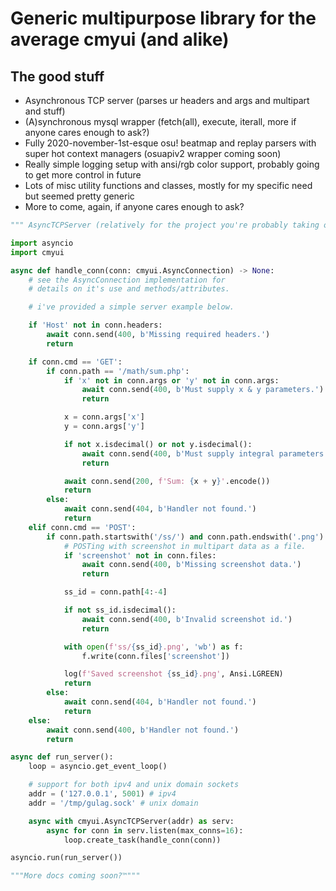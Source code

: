 # Generic multipurpose library for the average cmyui (and alike)

## The good stuff

- Asynchronous TCP server (parses ur headers and args and multipart and stuff)
- (A)synchronous mysql wrapper (fetch(all), execute, iterall, more if anyone cares enough to ask?)
- Fully 2020-november-1st-esque osu! beatmap and replay parsers with super hot context managers (osuapiv2 wrapper coming soon)
- Really simple logging setup with ansi/rgb color support, probably going to get more control in future
- Lots of misc utility functions and classes, mostly for my specific need but seemed pretty generic
- More to come, again, if anyone cares enough to ask?

```py
""" AsyncTCPServer (relatively for the project you're probably taking on if you care about this example) basic example"""

import asyncio
import cmyui

async def handle_conn(conn: cmyui.AsyncConnection) -> None:
    # see the AsyncConnection implementation for
    # details on it's use and methods/attributes.

    # i've provided a simple server example below.

    if 'Host' not in conn.headers:
        await conn.send(400, b'Missing required headers.')
        return

    if conn.cmd == 'GET':
        if conn.path == '/math/sum.php':
            if 'x' not in conn.args or 'y' not in conn.args:
                await conn.send(400, b'Must supply x & y parameters.')
                return

            x = conn.args['x']
            y = conn.args['y']

            if not x.isdecimal() or not y.isdecimal():
                await conn.send(400, b'Must supply integral parameters.')
                return

            await conn.send(200, f'Sum: {x + y}'.encode())
            return
        else:
            await conn.send(404, b'Handler not found.')
            return
    elif conn.cmd == 'POST':
        if conn.path.startswith('/ss/') and conn.path.endswith('.png'):
            # POSTing with screenshot in multipart data as a file.
            if 'screenshot' not in conn.files:
                await conn.send(400, b'Missing screenshot data.')
                return

            ss_id = conn.path[4:-4]

            if not ss_id.isdecimal():
                await conn.send(400, b'Invalid screenshot id.')
                return

            with open(f'ss/{ss_id}.png', 'wb') as f:
                f.write(conn.files['screenshot'])

            log(f'Saved screenshot {ss_id}.png', Ansi.LGREEN)
            return
        else:
            await conn.send(404, b'Handler not found.')
            return
    else:
        await conn.send(400, b'Handler not found.')
        return

async def run_server():
    loop = asyncio.get_event_loop()

    # support for both ipv4 and unix domain sockets
    addr = ('127.0.0.1', 5001) # ipv4
    addr = '/tmp/gulag.sock' # unix domain

    async with cmyui.AsyncTCPServer(addr) as serv:
        async for conn in serv.listen(max_conns=16):
            loop.create_task(handle_conn(conn))

asyncio.run(run_server())

"""More docs coming soon?™️"""
```
